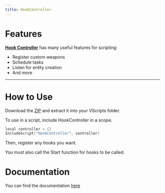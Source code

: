 ```yaml
---
title: HookController
---
```


# Features
[**Hook Controller**](docs/hookcontroller.md) has many useful features for scripting:

- Register custom weapons
- Schedule tasks
- Listen for entity creation
- And more

---

# How to Use

Download the [ZIP](https://github.com/Treescrub/L4D2-HookController/archive/master.zip) and extract it into your VScripts folder.

To use in a script, include HookController in a scope.
```c++
local controller = {}
IncludeScript("HookController", controller)
```
Then, register any hooks you want.

You must also call the Start function for hooks to be called.


# Documentation

You can find the documentation [here](docs/index.md)
